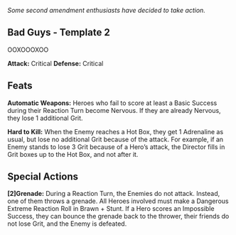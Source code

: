 *Some second amendment enthusiasts have decided to take action.*
## Bad Guys - Template 2
OOXOOOXOO

**Attack:** Critical
**Defense:** Critical

## Feats
**Automatic Weapons:** Heroes who fail to score at least a Basic Success during their Reaction Turn become Nervous. If they are already Nervous, they lose 1 additional Grit.

**Hard to Kill:** When the Enemy reaches a Hot Box, they get 1 Adrenaline as usual, but lose no additional Grit because of the attack. For example, if an Enemy stands to lose 3 Grit because of a Hero’s attack, the Director fills in Grit boxes up to the Hot Box, and not after it.
## Special Actions
**\[2]Grenade:** During a Reaction Turn, the Enemies do not attack. Instead, one of them
throws a grenade. All Heroes involved must make a Dangerous Extreme Reaction Roll in
Brawn + Stunt. If a Hero scores an Impossible Success, they can bounce the grenade back to
the thrower, their friends do not lose Grit, and the Enemy is defeated.
